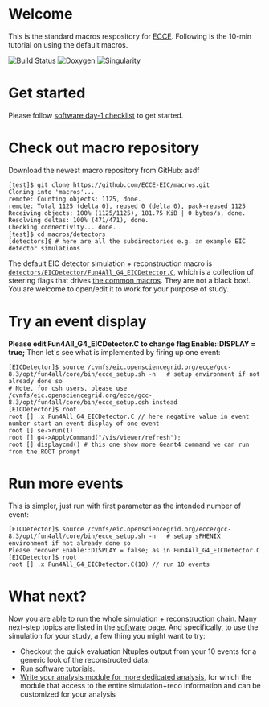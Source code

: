 
# Welcome

This is the standard macros respository for [ECCE](https://www.ecce-eic.org/). Following is the 10-min tutorial on using the default macros.

[![Build Status](https://web.sdcc.bnl.gov/jenkins-sphenix/buildStatus/icon?job=sPHENIX/sPHENIX_CoreSoftware_MasterBranch)](https://web.sdcc.bnl.gov/jenkins-sphenix/job/sPHENIX/job/sPHENIX_CoreSoftware_MasterBranch/)
[![Doxygen](https://img.shields.io/badge/code%20reference-Doxygen-green.svg)](https://ecce-eic.github.io/doxygen/)
[![Singularity](https://img.shields.io/badge/container-Singularity%20via%20CVMFS-green.svg)](https://github.com/ECCE-EIC/Singularity)

# Get started

Please follow [software day-1 checklist](https://ecce-eic.github.io/tutorials_day1.html) to get started.

# Check out macro repository

Download the newest macro repository from GitHub:
asdf
```
[test]$ git clone https://github.com/ECCE-EIC/macros.git
Cloning into 'macros'...
remote: Counting objects: 1125, done.
remote: Total 1125 (delta 0), reused 0 (delta 0), pack-reused 1125
Receiving objects: 100% (1125/1125), 181.75 KiB | 0 bytes/s, done.
Resolving deltas: 100% (471/471), done.
Checking connectivity... done.
[test]$ cd macros/detectors
[detectors]$ # here are all the subdirectories e.g. an example EIC detector simulations
```

The default EIC detector simulation + reconstruction macro is [`detectors/EICDetector/Fun4All_G4_EICDetector.C`](detectors/EICDetector/Fun4All_G4_EICDetector.C), which is a collection of steering flags that drives [the common macros](/common). They are not a black box!. You are welcome to open/edit it to work for your purpose of study.

# Try an event display

**Please edit Fun4All_G4_EICDetector.C to change flag Enable::DISPLAY = true;**
Then let's see what is implemented by firing up one event:
```
[EICDetector]$ source /cvmfs/eic.opensciencegrid.org/ecce/gcc-8.3/opt/fun4all/core/bin/ecce_setup.sh -n   # setup environment if not already done so
# Note, for csh users, please use /cvmfs/eic.opensciencegrid.org/ecce/gcc-8.3/opt/fun4all/core/bin/ecce_setup.csh instead
[EICDetector]$ root
root [] .x Fun4All_G4_EICDetector.C // here negative value in event number start an event display of one event
root [] se->run(1)
root [] g4->ApplyCommand("/vis/viewer/refresh");
root [] displaycmd() # this one show more Geant4 command we can run from the ROOT prompt
```


# Run more events

This is simpler, just run with first parameter as the intended number of event:
```
[EICDetector]$ source /cvmfs/eic.opensciencegrid.org/ecce/gcc-8.3/opt/fun4all/core/bin/ecce_setup.sh -n   # setup sPHENIX environment if not already done so
Please recover Enable::DISPLAY = false; as in Fun4All_G4_EICDetector.C 
[EICDetector]$ root
root [] .x Fun4All_G4_EICDetector.C(10) // run 10 events
```

# What next?

Now you are able to run the whole  simulation + reconstruction chain. Many next-step topics are listed in the [software](https://wiki.bnl.gov/sPHENIX/index.php/Software) page. And specifically, to use the simulation for your study, a few thing you might want to try:

* Checkout the quick evaluation Ntuples output from your 10 events for a generic look of the reconstructed data.
* Run [software tutorials](https://ecce-eic.github.io/tutorials_landing_page.html).
* [Write your analysis module for more dedicated analysis](https://github.com/ECCE-EIC/tutorials/tree/master/AnaTutorial), for which the module that access to the entire simulation+reco information and can be customized for your analysis


